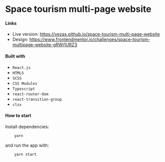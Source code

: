 # Space tourism multi-page website

#### Links
- Live version: https://vezas.github.io/space-tourism-multi-page-website
- Design: https://www.frontendmentor.io/challenges/space-tourism-multipage-website-gRWj1URZ3

#### Built with
- `React.js`
- `HTML5`
- `SCSS`
- `CSS Modules`
- `Typescript`
- `react-router-dom`
- `react-transition-group`
- `clsx`

#### How to start
Install dependencies:
```bash
    yarn
```
and run the app with:
```bash
    yarn start
```
